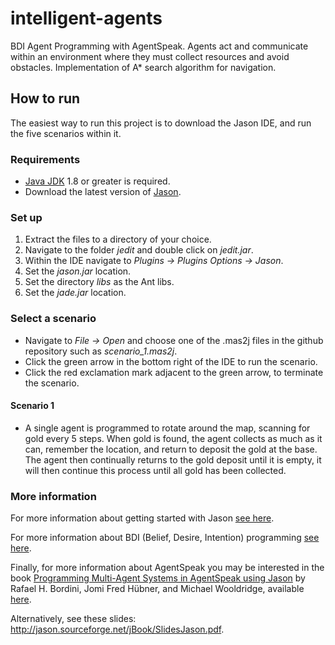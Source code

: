 # intelligent-agents
BDI Agent Programming with AgentSpeak. Agents act and communicate within an environment where they must collect resources and avoid obstacles. Implementation of A* search algorithm for navigation.

## How to run
The easiest way to run this project is to download the Jason IDE, and run the five scenarios within it.

### Requirements
- [Java JDK](https://www.oracle.com/uk/java/technologies/javase-downloads.html) 1.8 or greater is required.
- Download the latest version of [Jason](https://sourceforge.net/projects/jason/).

### Set up
1. Extract the files to a directory of your choice.
2. Navigate to the folder *jedit* and double click on *jedit.jar*.
3. Within the IDE navigate to *Plugins -> Plugins Options -> Jason*.
4. Set the *jason.jar* location.
5. Set the directory *libs* as the Ant libs.
6. Set the *jade.jar* location.

### Select a scenario
- Navigate to *File -> Open* and choose one of the .mas2j files in the github repository such as *scenario_1.mas2j*.
- Click the green arrow in the bottom right of the IDE to run the scenario.
- Click the red exclamation mark adjacent to the green arrow, to terminate the scenario.

#### Scenario 1
- A single agent is programmed to rotate around the map, scanning for gold every 5 steps. When gold is found, the agent collects as much as it can, remember the location, and return to deposit the gold at the base. The agent then continually returns to the gold deposit until it is empty, it will then continue this process until all gold has been collected.

### More information
For more information about getting started with Jason [see here](http://jason.sourceforge.net/mini-tutorial/getting-started/).

For more information about BDI (Belief, Desire, Intention) programming [see here](https://en.wikipedia.org/wiki/Belief%E2%80%93desire%E2%80%93intention_software_model).

Finally, for more information about AgentSpeak you may be interested in the book [Programming Multi-Agent Systems in AgentSpeak using Jason](https://dl.acm.org/doi/book/10.5555/1197104) by Rafael H. Bordini, Jomi Fred Hübner, and Michael Wooldridge, available [here](https://www.amazon.co.uk/Programming-Multi-agent-Systems-AgentSpeak-Technology/dp/0470029005/ref=sr_1_1?dchild=1&keywords=Programming+Multi-Agent+Systems+in+AgentSpeak+using+Jason&qid=1604889177&sr=8-1).

Alternatively, see these slides: http://jason.sourceforge.net/jBook/SlidesJason.pdf.


